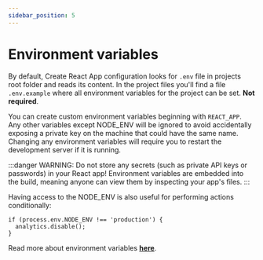 ```yaml
---
sidebar_position: 5
---
```


# Environment variables

By default, Create React App configuration looks for `.env` file in projects root folder and reads its content. In the project files you'll find a file `.env.example` where all environment variables for the project can be set. **Not required**.

You can create custom environment variables beginning with `REACT_APP`. Any other variables except NODE_ENV will be ignored to avoid accidentally exposing a private key on the machine that could have the same name. Changing any environment variables will require you to restart the development server if it is running.

:::danger
WARNING: Do not store any secrets (such as private API keys or passwords) in your React app! Environment variables are embedded into the build, meaning anyone can view them by inspecting your app's files.
:::

Having access to the NODE_ENV is also useful for performing actions conditionally:

```shell
if (process.env.NODE_ENV !== 'production') {
  analytics.disable();
}
```

Read more about environment variables **[here](https://create-react-app.dev/docs/adding-custom-environment-variables)**.

